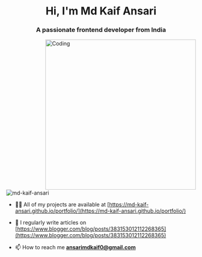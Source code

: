 <h1 align="center">Hi, I'm Md Kaif Ansari</h1>
<h3 align="center">A passionate frontend developer from India</h3>
<img align="right" alt="Coding" width="400" src="https://cdn.dribbble.com/users/1162077/screenshots/3848914/programmer.gif">
<p align="left"> <img src="https://komarev.com/ghpvc/?username=md-kaif-ansari&label=Profile%20views&color=0e75b6&style=flat" alt="md-kaif-ansari" /> </p>

- 👨‍💻 All of my projects are available at [https://md-kaif-ansari.github.io/portfolio/](https://md-kaif-ansari.github.io/portfolio/)

- 📝 I regularly write articles on [https://www.blogger.com/blog/posts/383153012112268365](https://www.blogger.com/blog/posts/383153012112268365)

- 📫 How to reach me **ansarimdkaif0@gmail.com**


